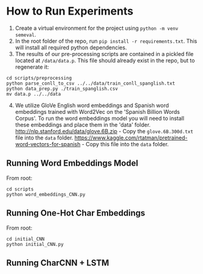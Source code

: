 # How to Run Experiments

1. Create a virtual environment for the project using `python -m venv semeval`.
2. In the root folder of the repo, run `pip install -r requirements.txt`. This will install all required python dependencies.
3. The results of our pre-processing scripts are contained in a pickled file located at `/data/data.p`. This file should already exist in the repo, but to regenerate it:

```
cd scripts/preprocessing
python parse_conll_to_csv ../../data/train_conll_spanglish.txt
python data_prep.py ./train_spanglish.csv
mv data.p ../../data
```

4. We utilize GloVe English word embeddings and Spanish word embeddings trained with Word2Vec on the 'Spanish Billion Words Corpus'. To run the word embeddings model you will need to install these embeddings and place them in the 'data' folder. http://nlp.stanford.edu/data/glove.6B.zip - Copy the `glove.6B.300d.txt` file into the `data` folder.
   https://www.kaggle.com/rtatman/pretrained-word-vectors-for-spanish - Copy this file into the `data` folder.

## Running Word Embeddings Model

From root:

```
cd scripts
python word_embeddings_CNN.py
```

## Running One-Hot Char Embeddings
From root:
```
cd initial_CNN
python initial_CNN.py
```

## Running CharCNN + LSTM
